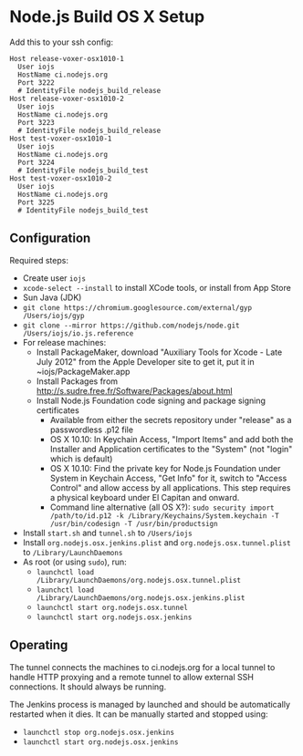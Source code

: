 # Node.js Build OS X Setup

Add this to your ssh config:

```text
Host release-voxer-osx1010-1
  User iojs
  HostName ci.nodejs.org
  Port 3222
  # IdentityFile nodejs_build_release
Host release-voxer-osx1010-2
  User iojs
  HostName ci.nodejs.org
  Port 3223
  # IdentityFile nodejs_build_release
Host test-voxer-osx1010-1
  User iojs
  HostName ci.nodejs.org
  Port 3224
  # IdentityFile nodejs_build_test
Host test-voxer-osx1010-2
  User iojs
  HostName ci.nodejs.org
  Port 3225
  # IdentityFile nodejs_build_test
```

## Configuration

Required steps:

* Create user `iojs`
* `xcode-select --install` to install XCode tools, or install from App Store
* Sun Java (JDK)
* `git clone https://chromium.googlesource.com/external/gyp /Users/iojs/gyp`
* `git clone --mirror https://github.com/nodejs/node.git /Users/iojs/io.js.reference`
* For release machines:
  - Install PackageMaker, download "Auxiliary Tools for Xcode - Late July 2012" from the Apple Developer site to get it, put it in ~iojs/PackageMaker.app
  - Install Packages from http://s.sudre.free.fr/Software/Packages/about.html
  - Install Node.js Foundation code signing and package signing certificates
    * Available from either the secrets repository under "release" as a passwordless .p12 file
    * OS X 10.10: In Keychain Access, "Import Items" and add both the Installer and Application certificates to the "System" (not "login" which is default)
    * OS X 10.10: Find the private key for Node.js Foundation under System in Keychain Access, "Get Info" for it, switch to "Access Control" and allow access by all applications. This step requires a physical keyboard under El Capitan and onward.
    * Command line alternative (all OS X?): `sudo security import /path/to/id.p12 -k /Library/Keychains/System.keychain -T /usr/bin/codesign -T /usr/bin/productsign`
* Install `start.sh` and `tunnel.sh` to `/Users/iojs`
* Install `org.nodejs.osx.jenkins.plist` and `org.nodejs.osx.tunnel.plist` to `/Library/LaunchDaemons`
* As root (or using `sudo`), run:
  - `launchctl load /Library/LaunchDaemons/org.nodejs.osx.tunnel.plist`
  - `launchctl load /Library/LaunchDaemons/org.nodejs.osx.jenkins.plist`
  - `launchctl start org.nodejs.osx.tunnel`
  - `launchctl start org.nodejs.osx.jenkins`

## Operating

The tunnel connects the machines to ci.nodejs.org for a local tunnel to handle HTTP proxying and a remote tunnel to allow external SSH connections. It should always be running.

The Jenkins process is managed by launched and should be automatically restarted when it dies. It can be manually started and stopped using:

* `launchctl stop org.nodejs.osx.jenkins`
* `launchctl start org.nodejs.osx.jenkins`

